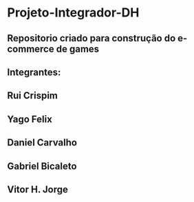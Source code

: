 # Projeto-Integrador-DH

## Repositorio criado para construção do e-commerce de games

## Integrantes:

## Rui Crispim
## Yago Felix
## Daniel Carvalho
## Gabriel Bicaleto
## Vitor H. Jorge

####

